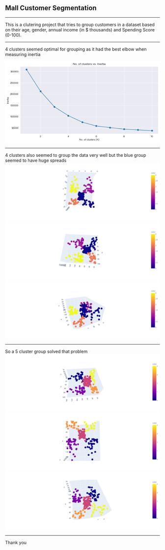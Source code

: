 ## Mall Customer Segmentation
___
This is a clutering project that tries to group customers in a dataset based on their age, gender, annual income (in $ thousands) and Spending Score (0-100).
___
4 clusters seemed optimal for grouping as it had the best elbow when measuring inertia

![Elbow plot](plots/inertia.png)
___
4 clusters also seemed to group the data very well but the blue group seemed to have huge spreads
![4 clusters](plots/4group1.png)
![4 clusters](plots/4group2.png)
![4 clusters](plots/4group3.png)
___
So a 5 cluster group solved that problem
![5 clusters](plots/5group1.png)
![5 clusters](plots/5group2.png)
![5 clusters](plots/5group3.png)
___

Thank you